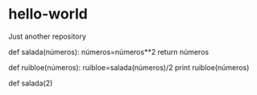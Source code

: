 # hello-world
Just another repository

def salada(números):
  números=números**2
  return números

def ruibloe(números):
  ruibloe=salada(números)/2
  print ruibloe(números)
  
  def salada(2)
